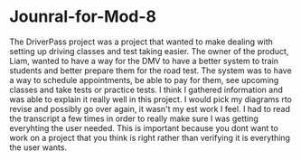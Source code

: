 # Jounral-for-Mod-8

The DriverPass project was a project that wanted to make dealing with setting up driving classes and test taking easier. The owner of the product, Liam, wanted to have a way for the DMV to have a better system to train students and better prepare them for the road test. The system was to have a way to schedule appointments, be able to pay for them, see upcoming classes and take tests or practice tests. I think I gathered information and was able to explain it really well in this project. I would pick my diagrams rto revise and possibly go over again, it wasn't my est work I feel. I had to read the transcript a few times in order to really make sure I was getting everyhting the user needed. This is important because you dont want to work on a project that you think is right rather than verifying it is everything the user wants. 
